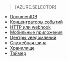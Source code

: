 
> [AZURE.SELECTOR]
- [DocumentDB](../articles/azure-functions/functions-bindings-documentdb.md)
- [Концентраторы событий](../articles/azure-functions/functions-bindings-event-hubs.md)
- [HTTP или webhook](../articles/azure-functions/functions-bindings-http-webhook.md)
- [Мобильные приложения](../articles/azure-functions/functions-bindings-mobile-apps.md)
- [Центры уведомлений](../articles/azure-functions/functions-bindings-notification-hubs.md)
- [Служебная шина](../articles/azure-functions/functions-bindings-service-bus.md)
- [Хранилище](../articles/azure-functions/functions-bindings-storage.md)
- [Таймер](../articles/azure-functions/functions-bindings-timer.md)

<!---HONumber=AcomDC_0824_2016-->